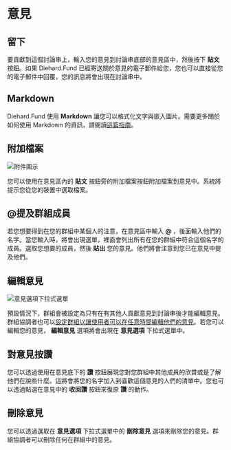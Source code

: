 # 意見

## 留下

要貢獻到這個討論串上，輸入您的意見到討論串底部的意見區中，然後按下 **貼文** 按鈕。如果 Diehard.Fund 已經寄送關於意見的電子郵件給您，您也可以直接從您的電子郵件中回覆，您的訊息將會出現在討論串中。

## Markdown

Diehard.Fund 使用 **Markdown** 讓您可以格式化文字與嵌入圖片。需要更多關於如何使用 Markdown 的資訊，請閱讀[這篇指南](https://www.loomio.org/markdown)。

## 附加檔案

<img class="screenshot" alt="附件圖示" src="attachment_icon.png" />

您可以使用在意見區內的 **貼文** 按鈕旁的附加檔案按鈕附加檔案到意見中。系統將提示您從您的裝置中選取檔案。

## @提及群組成員

若您想要得到在您的群組中某個人的注意，在意見區中輸入 **@** ，後面輸入他們的名字。當您輸入時，將會出現選單，裡面會列出所有在您的群組中符合這個名字的成員。選取您想要的成員，然後 **貼出** 您的意見。他們將會注意到您已在意見中提及他們。

## 編輯意見

<img class="screenshot" alt="意見選項下拉式選單" src="edit_comment.png" />

預設情況下，群組會被設定為只有在有其他人貢獻意見到討論串後才能編輯意見。群組協調者也可以[設定群組以讓使用者可以在任意時間編輯他們的意見](group_settings.html#group-permissions-%E2%80%93-what-can-members-do)。若您可以編輯您的意見， **編輯意見** 選項將會出現在 **意見選項** 下拉式選單中。

## 對意見按讚

您可以透過使用在意見底下的 **讚** 按鈕展現您對您群組中其他成員的欣賞或是了解他們在說些什麼。這將會將您的名字加入到喜歡這個意見的人們的清單中。您也可以透過點選在意見中的 **收回讚** 按鈕來復原 **讚** 的動作。

## 刪除意見

您可以透過選取在 **意見選項** 下拉式選單中的 **刪除意見** 選項來刪除您的意見。群組協調者可以刪除任何在群組中的意見。

